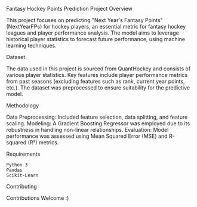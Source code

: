 Fantasy Hockey Points Prediction
Project Overview

This project focuses on predicting "Next Year's Fantasy Points" (NextYearFPs) for hockey players, an essential metric for fantasy hockey leagues and player performance analysis. The model aims to leverage historical player statistics to forecast future performance, using machine learning techniques.

Dataset

The data used in this project is sourced from QuantHockey and consists of various player statistics. Key features include player performance metrics from past seasons (excluding features such as rank, current year points, etc.). The dataset was preprocessed to ensure suitability for the predictive model.

Methodology

Data Preprocessing: Included feature selection, data splitting, and feature scaling.
Modeling: A Gradient Boosting Regressor was employed due to its robustness in handling non-linear relationships.
Evaluation: Model performance was assessed using Mean Squared Error (MSE) and R-squared (R²) metrics.

Requirements

    Python 3
    Pandas
    Scikit-Learn

Contributing

Contributions Welcome :)
